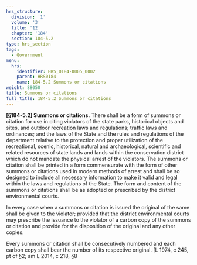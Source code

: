 ```yaml
---
hrs_structure:
  division: '1'
  volume: '3'
  title: '12'
  chapter: '184'
  section: 184-5.2
type: hrs_section
tags:
  - Government
menu:
  hrs:
    identifier: HRS_0184-0005_0002
    parent: HRS0184
    name: 184-5.2 Summons or citations
weight: 88050
title: Summons or citations
full_title: 184-5.2 Summons or citations
---
```

**[§184-5.2] Summons or citations.** There shall be a form of summons or citation for use in citing violators of the state parks, historical objects and sites, and outdoor recreation laws and regulations; traffic laws and ordinances; and the laws of the State and the rules and regulations of the department relative to the protection and proper utilization of the recreational, scenic, historical, natural and archaeological, scientific and related resources of state lands and lands within the conservation district which do not mandate the physical arrest of the violators. The summons or citation shall be printed in a form commensurate with the form of other summons or citations used in modern methods of arrest and shall be so designed to include all necessary information to make it valid and legal within the laws and regulations of the State. The form and content of the summons or citations shall be as adopted or prescribed by the district environmental courts.

In every case when a summons or citation is issued the original of the same shall be given to the violator; provided that the district environmental courts may prescribe the issuance to the violator of a carbon copy of the summons or citation and provide for the disposition of the original and any other copies.

Every summons or citation shall be consecutively numbered and each carbon copy shall bear the number of its respective original. [L 1974, c 245, pt of §2; am L 2014, c 218, §8